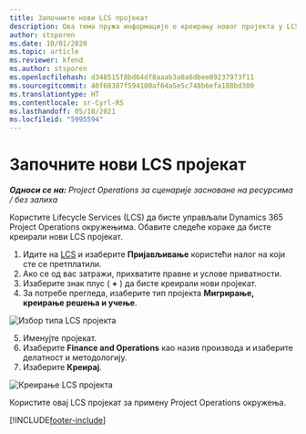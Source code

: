 ```yaml
---
title: Започните нови LCS пројекат
description: Ова тема пружа информације о креирању новог пројекта у LCS-у за ваше Project Operations окружење.
author: stsporen
ms.date: 10/01/2020
ms.topic: article
ms.reviewer: kfend
ms.author: stsporen
ms.openlocfilehash: d348515f8bd64df8aaab3a8a6dbee09237973f11
ms.sourcegitcommit: 40f68387f594180af64a5e5c748b6efa188bd300
ms.translationtype: HT
ms.contentlocale: sr-Cyrl-RS
ms.lasthandoff: 05/10/2021
ms.locfileid: "5995594"
---
```

# <a name="start-a-new-lcs-project"></a>Започните нови LCS пројекат

_**Односи се на:** Project Operations за сценарије засноване на ресурсима / без залиха_

Користите Lifecycle Services (LCS) да бисте управљали Dynamics 365 Project Operations окружењима. Обавите следеће кораке да бисте креирали нови LCS пројекат.

1. Идите на [LCS](https://lcs.dynamics.com/Logon/Index) и изаберите **Пријављивање** користећи налог на који сте се претплатили.
2. Ако се од вас затражи, прихватите правне и услове приватности.
3. Изаберите знак плус ( **+** ) да бисте креирали нови пројекат.
4. За потребе прегледа, изаберите тип пројекта **Мигрирање, креирање решења и учење**.

  ![Избор типа LCS пројекта](./media/create-lcs-1.png)

5. Именујте пројекат. 
6. Изаберите **Finance and Operations** као назив производа и изаберите делатност и методологију. 
7. Изаберите **Креирај**.

![Креирање LCS пројекта](./media/create-lcs-2.png)

Користите овај LCS пројекат за примену Project Operations окружења.



[!INCLUDE[footer-include](../includes/footer-banner.md)]